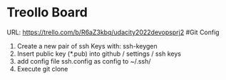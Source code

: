 # Treollo Board
URL: https://trello.com/b/R6aZ3kbq/udacity2022devopsprj2
#Git Config
1. Create a new pair of ssh Keys with: ssh-keygen
2. Insert public key (\*.pub) into github / settings / ssh keys
3. add config file ssh.config as config to ~/.ssh/
4. Execute git clone

